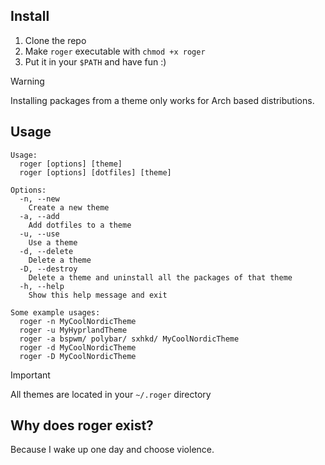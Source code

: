 ## Install
1. Clone the repo
2. Make `roger` executable with `chmod +x roger`
3. Put it in your `$PATH` and have fun :)

> [!WARNING]  
> Installing packages from a theme only works for Arch based distributions.

## Usage
```
Usage:
  roger [options] [theme]
  roger [options] [dotfiles] [theme]

Options:
  -n, --new
    Create a new theme
  -a, --add
    Add dotfiles to a theme
  -u, --use
    Use a theme
  -d, --delete
    Delete a theme
  -D, --destroy
    Delete a theme and uninstall all the packages of that theme
  -h, --help
    Show this help message and exit

Some example usages:
  roger -n MyCoolNordicTheme
  roger -u MyHyprlandTheme
  roger -a bspwm/ polybar/ sxhkd/ MyCoolNordicTheme
  roger -d MyCoolNordicTheme
  roger -D MyCoolNordicTheme
```

> [!IMPORTANT]  
> All themes are located in your `~/.roger` directory

## Why does roger exist?
Because I wake up one day and choose violence.
